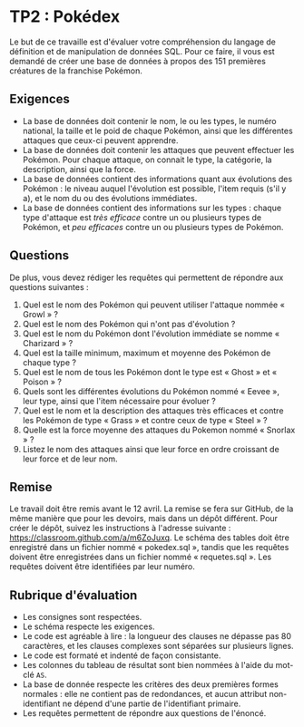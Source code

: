 # TP2 : Pokédex

Le but de ce travaille est d'évaluer votre compréhension du langage de
définition et de manipulation de données SQL. Pour ce faire, il vous est
demandé de créer une base de données à propos des 151 premières créatures
de la franchise Pokémon.

## Exigences

*   La base de données doit contenir le nom, le ou les types, le numéro
    national, la taille et le poid de chaque Pokémon, ainsi que les
    différentes attaques que ceux-ci peuvent apprendre.
*   La base de données doit contenir les attaques que peuvent effectuer
    les Pokémon. Pour chaque attaque, on connait le type, la catégorie,
    la description, ainsi que la force.
*   La base de données contient des informations quant aux évolutions
    des Pokémon : le niveau auquel l'évolution est possible, l'item
    requis (s'il y a), et le nom du ou des évolutions immédiates.
*   La base de données contient des informations sur les types : chaque
    type d'attaque est *très efficace* contre un ou plusieurs types de
    Pokémon, et *peu efficaces* contre un ou plusieurs types de Pokémon.

## Questions

De plus, vous devez rédiger les requêtes qui permettent de répondre aux
questions suivantes :

1.  Quel est le nom des Pokémon qui peuvent utiliser l'attaque nommée
    « Growl » ?
2.  Quel est le nom des Pokémon qui n'ont pas d'évolution ?
3.  Quel est le nom du Pokémon dont l'évolution immédiate se nomme 
    « Charizard » ?
4.  Quel est la taille minimum, maximum et moyenne des Pokémon de chaque
    type ?
5.  Quel est le nom de tous les Pokémon dont le type est « Ghost » et
    « Poison » ?
6.  Quels sont les différentes évolutions du Pokémon nommé « Eevee »,
    leur type, ainsi que l'item nécessaire pour évoluer ?
7.  Quel est le nom et la description des attaques très efficaces et
    contre les Pokémon de type « Grass » et contre ceux de type 
    « Steel » ?
8.  Quelle est la force moyenne des attaques du Pokemon nommé 
    « Snorlax » ?
9.  Listez le nom des attaques ainsi que leur force en ordre croissant
    de leur force et de leur nom.

## Remise

Le travail doit être remis avant le 12 avril. La remise se fera sur
GitHub, de la même manière que pour les devoirs, mais dans un dépôt
différent. Pour créer le dépôt, suivez les instructions à l'adresse
suivante : https://classroom.github.com/a/m6ZoJuxq. Le schéma des tables
doit être enregistré dans un fichier nommé « pokedex.sql », tandis que
les requêtes doivent être enregistrées dans un fichier nommé 
« requetes.sql ». Les requêtes doivent être identifiées par leur numéro.

## Rubrique d'évaluation

-   Les consignes sont respectées.
-   Le schéma respecte les exigences.
-   Le code est agréable à lire : la longueur des clauses ne dépasse pas
    80 caractères, et les clauses complexes sont séparées sur plusieurs
    lignes. 
-   Le code est formaté et indenté de façon consistante.
-   Les colonnes du tableau de résultat sont bien nommées à l'aide du
    mot-clé `AS`.
-   La base de donnée respecte les critères des deux premières formes
    normales : elle ne contient pas de redondances, et aucun attribut
    non-identifiant ne dépend d'une partie de l'identifiant primaire.
-   Les requêtes permettent de répondre aux questions de l'énoncé.
